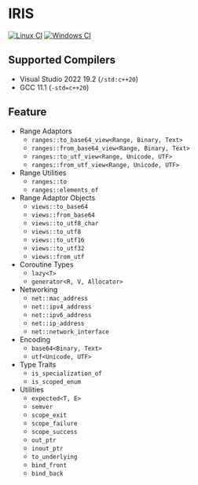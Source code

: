 
# IRIS

[![Linux CI](https://github.com/Ramirisu/iris/actions/workflows/linux.yml/badge.svg)](https://github.com/Ramirisu/iris/actions/workflows/linux.yml)
[![Windows CI](https://github.com/Ramirisu/iris/actions/workflows/windows.yml/badge.svg)](https://github.com/Ramirisu/iris/actions/workflows/windows.yml)

## Supported Compilers

* Visual Studio 2022 19.2 (`/std:c++20`)
* GCC 11.1 (`-std=c++20`)

## Feature

* Range Adaptors
  * `ranges::to_base64_view<Range, Binary, Text>`
  * `ranges::from_base64_view<Range, Binary, Text>`
  * `ranges::to_utf_view<Range, Unicode, UTF>`
  * `ranges::from_utf_view<Range, Unicode, UTF>`
* Range Utilities
  * `ranges::to`
  * `ranges::elements_of`
* Range Adaptor Objects
  * `views::to_base64`
  * `views::from_base64`
  * `views::to_utf8_char`
  * `views::to_utf8`
  * `views::to_utf16`
  * `views::to_utf32`
  * `views::from_utf`
* Coroutine Types
  * `lazy<T>`
  * `generator<R, V, Allocator>`
* Networking
  * `net::mac_address`
  * `net::ipv4_address`
  * `net::ipv6_address`
  * `net::ip_address`
  * `net::network_interface`
* Encoding
  * `base64<Binary, Text>`
  * `utf<Unicode, UTF>`
* Type Traits
  * `is_specialization_of`
  * `is_scoped_enum`
* Utilities
  * `expected<T, E>`
  * `semver`
  * `scope_exit`
  * `scope_failure`
  * `scope_success`
  * `out_ptr`
  * `inout_ptr`
  * `to_underlying`
  * `bind_front`
  * `bind_back`
